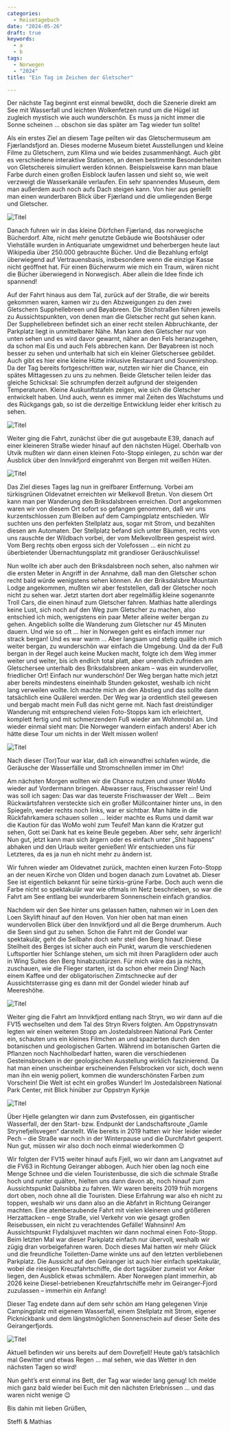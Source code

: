```yaml
---
categories:
  - Reisetagebuch
date: "2024-05-26"
draft: true
keywords:
  - a
  - b
tags:
  - Norwegen
  - "2024"
title: "Ein Tag im Zeichen der Gletscher"

---
```


Der nächste Tag beginnt erst einmal bewölkt, doch die Szenerie direkt am See mit
Wasserfall und leichten Wolkenfetzen rund um die Hügel ist zugleich mystisch wie
auch wunderschön. Es muss ja nicht immer die Sonne scheinen … obschon sie das
später am Tag wieder tun sollte!

Als ein erstes Ziel an diesem Tage peilten wir das Gletschermuseum am
Fjærlandsfjord an. Dieses moderne Museum bietet Ausstellungen und kleine Filme
zu Gletschern, zum Klima und wie beides zusammenhängt. Auch gibt es verschiedene
interaktive Stationen, an denen bestimmte Besonderheiten von Gletschereis
simuliert werden können. Beispielsweise kann man blaue Farbe durch einen großen
Eisblock laufen lassen und sieht so, wie weit verzweigt die Wasserkanäle
verlaufen. Ein sehr spannendes Museum, dem man außerdem auch noch aufs Dach
steigen kann. Von hier aus genießt man einen wunderbaren Blick über Fjærland und
die umliegenden Berge und Gletscher.

![Titel](/images/dddD)
<!-- Auch ohne Sonnenschein ein wunderschönes Plätzchen! -->
<!-- Gletscher-Museum in Fjærland -->
<!-- Mal ein Touri-Foto: Ehemann vor Eisbär -->
<!-- Größendarstellung eines Mammuts -->
<!-- Blick hinüber zum Fjærlandsfjord -->
<!-- Ausblick über die umliegenden Berge und Gletscher vom Dach des Museums -->

Danach fuhren wir in das kleine Dörfchen Fjærland, das norwegische Bücherdorf.
Alte, nicht mehr genutzte Gebäude wie Bootshäuser oder Viehställe wurden in
Antiquariate umgewidmet und beherbergen heute laut Wikipedia über 250.000
gebrauchte Bücher. Und die Bezahlung erfolgt überwiegend auf Vertrauensbasis,
insbesondere wenn die einzige Kasse nicht geöffnet hat. Für einen Bücherwurm wie
mich ein Traum, wären nicht die Bücher überwiegend in Norwegisch. Aber allein
die Idee finde ich spannend!

Auf der Fahrt hinaus aus dem Tal, zurück auf der Straße, die wir bereits
gekommen waren, kamen wir zu den Abzweigungen zu den zwei Gletschern
Supphellebreen und Bøyabreen. Die Stichstraßen führen jeweils zu
Aussichtspunkten, von denen man die Gletscher recht gut sehen kann. Der
Supphellebreen befindet sich an einer recht steilen Abbruchkante, der Parkplatz
liegt in unmittelbarer Nähe. Man kann den Gletscher nur von unten sehen und es
wird davor gewarnt, näher an den Fels heranzugehen, da schon mal Eis und auch
Fels abbrechen kann. Der Bøyabreen ist noch besser zu sehen und unterhalb hat
sich ein kleiner Gletschersee gebildet. Auch gibt es hier eine kleine Hütte
inklusive Restaurant und Souvenirshop. Da der Tag bereits fortgeschritten war,
nutzten wir hier die Chance, ein spätes Mittagessen zu uns zu nehmen. Beide
Gletscher teilen leider das gleiche Schicksal: Sie schrumpfen derzeit aufgrund
der steigenden Temperaturen. Kleine Auskunftstafeln zeigen, wie sich die
Gletscher entwickelt haben. Und auch, wenn es immer mal Zeiten des Wachstums und
des Rückgangs gab, so ist die derzeitige Entwicklung leider eher kritisch zu
sehen.

![Titel](/images/dddD)
<!-- Fjærland Kyrkje -->
<!-- Gletscherzunge Supphellebreen -->
<!-- Gletscher Bøyabreen -->

Weiter ging die Fahrt, zunächst über die gut ausgebaute E39, danach auf einer
kleineren Straße wieder hinauf auf den nächsten Hügel. Oberhalb von Utvik mußten
wir dann einen kleinen Foto-Stopp einlegen, zu schön war der Ausblick über den
Innvikfjord eingerahmt von Bergen mit weißen Hüten.

![Titel](/images/dddD)
<!-- Blick über den Innvikfjord -->

Das Ziel dieses Tages lag nun in greifbarer Entfernung. Vorbei am türkisgrünen
Oldevatnet erreichten wir Melkevoll Bretun. Von diesem Ort kann man per
Wanderung den Briksdalsbreen erreichen. Dort angekommen waren wir von diesem Ort
sofort so gefangen genommen, daß wir uns kurzentschlossen zum Bleiben auf dem
Campingplatz entschieden. Wir suchten uns den perfekten Stellplatz aus, sogar
mit Strom, und bezahlten diesen am Automaten. Der Stellplatz befand sich unter
Bäumen, rechts von uns rauschte der Wildbach vorbei, der vom Melkevollbreen
gespeist wird. Vom Berg rechts oben ergoss sich der Volefossen … ein nicht zu
überbietender Übernachtungsplatz mit grandioser Geräuschkulisse!

Nun wollte ich aber auch den Briksdalsbreen noch sehen, also nahmen wir die
ersten Meter in Angriff in der Annahme, daß man den Gletscher schon recht bald
würde wenigstens sehen können. An der Briksdalsbre Mountain Lodge angekommen,
mußten wir aber feststellen, daß der Gletscher noch nicht zu sehen war. Jetzt
starten dort aber regelmäßig kleine sogenannte Troll Cars, die einen hinauf zum
Gletscher fahren. Mathias hatte allerdings keine Lust, sich noch auf den Weg zum
Gletscher zu machen, also entschied ich mich, wenigstens ein paar Meter alleine
weiter bergan zu gehen. Angeblich sollte die Wanderung zum Gletscher nur 45
Minuten dauern. Und wie so oft … hier in Norwegen geht es einfach immer nur
strack bergan! Und es war warm … Aber langsam und stetig quälte ich mich weiter
bergan, zu wunderschön war einfach die Umgebung. Und da der Fuß bergan in der
Regel auch keine Mucken macht, folgte ich dem Weg immer weiter und weiter, bis
ich endlich total platt, aber unendlich zufrieden am Gletschersee unterhalb des
Briksdalsbreen ankam – was ein wundervoller, friedlicher Ort! Einfach nur
wunderschön! Der Weg bergan hatte mich jetzt aber bereits mindestens eineinhalb
Stunden gekostet, weshalb ich nicht lang verweilen wollte. Ich machte mich an
den Abstieg und das sollte dann tatsächlich eine Quälerei werden. Der Weg war ja
ordentlich steil gewesen und bergab macht mein Fuß das nicht gerne mit. Nach
fast dreistündiger Wanderung mit entsprechend vielen Foto-Stopps kam ich
erleichtert, komplett fertig und mit schmerzendem Fuß wieder am Wohnmobil an.
Und wieder einmal sieht man: Die Norweger wandern einfach anders! Aber ich hätte
diese Tour um nichts in der Welt missen wollen!

![Titel](/images/dddD)
<!-- Ein Stellplatz wie aus einer anderen Welt! -->
<!-- Blick auf den Volefossen nach einem ersten Anstieg -->
<!-- Briksdalselva, im Hintergrund der Gletscher -->
<!-- Eigentlich eine wunderbare Wanderung, wenn der Zeitfaktor nicht immer maßlos
untertrieben wäre! -->
<!-- Briksdalsbreen mit Gletschersee -->
<!-- Kleivafossen -->

Nach dieser (Tor)Tour war klar, daß ich einwandfrei schlafen würde, die
Geräusche der Wasserfälle und Stromschnellen immer im Ohr!

Am nächsten Morgen wollten wir die Chance nutzen und unser WoMo wieder auf
Vordermann bringen. Abwasser raus, Frischwasser rein! Und was soll ich sagen:
Das war das teuerste Frischwasser der Welt … Beim Rückwärtsfahren versteckte
sich ein großer Müllcontainer hinter uns, in den Spiegeln, weder rechts noch
links, war er sichtbar. Man hätte in die Rückfahrkamera schauen sollen … leider
machte es Rums und damit war die Kaution für das WoMo wohl zum Teufel! Man kann
die Kratzer gut sehen, Gott sei Dank hat es keine Beule gegeben. Aber sehr, sehr
ärgerlich! Nun gut, jetzt kann man sich ärgern oder es einfach unter „Shit
happens“ abhaken und den Urlaub weiter genießen! Wir entschieden uns für
Letzteres, da es ja nun eh nicht mehr zu ändern ist.

Wir fuhren wieder am Oldevatnet zurück, machten einen kurzen Foto-Stopp an der
neuen Kirche von Olden und bogen danach zum Lovatnet ab. Dieser See ist
eigentlich bekannt für seine türkis-grüne Farbe. Doch auch wenn die Farbe nicht
so spektakulär war wie oftmals im Netz beschrieben, so war die Fahrt am See
entlang bei wunderbarem Sonnenschein einfach grandios.

Nachdem wir den See hinter uns gelassen hatten, nahmen wir in Loen den Loen
Skylift hinauf auf den Hoven. Von hier oben hat man einen wundervollen Blick
über den Innvikfjord und all die Berge drumherum. Auch die Seen sind gut zu
sehen. Schon die Fahrt mit der Gondel war spektakulär, geht die Seilbahn doch
sehr steil den Berg hinauf. Diese Steilheit des Berges ist sicher auch ein
Punkt, warum die verschiedenen Luftsportler hier Schlange stehen, um sich mit
ihren Paraglidern oder auch in Wing Suites den Berg hinabzustürzen. Für mich
wäre das ja nichts, zuschauen, wie die Flieger starten, ist da schon eher mein
Ding! Nach einem Kaffee und der obligatorischen Zimtschnecke auf der
Aussichtsterrasse ging es dann mit der Gondel wieder hinab auf Meereshöhe.

![Titel](/images/dddD)
<!-- Melkevoll Bretun am frühen Morgen -->
<!-- Oldevatnet -->
<!-- Kirche von Olden -->
<!-- Lovatnet -->
<!-- Auf dem Hoven mit Blick über den Loen Skylift hinüber zum Lovatnet -->
<!-- Blick über den Innvikfjord -->
<!-- Luftsport am Hoven -->

Weiter ging die Fahrt am Innvikfjord entlang nach Stryn, wo wir dann auf die
FV15 wechselten und dem Tal des Stryn Rivers folgten. Am Oppstrynsvatn legten
wir einen weiteren Stopp am Jostedalsbreen National Park Center ein, schauten
uns ein kleines Filmchen an und spazierten durch den botanischen und
geologischen Garten. Während im botanischen Garten die Pflanzen noch
Nachholbedarf hatten, waren die verschiedenen Gesteinsbrocken in der
geologischen Ausstellung wirklich faszinierend. Da hat man einen unscheinbar
erscheinenden Felsbrocken vor sich, doch wenn man ihn ein wenig poliert, kommen
die wunderschönsten Farben zum Vorschein! Die Welt ist echt ein großes Wunder!
Im Jostedalsbreen National Park Center, mit Blick hinüber zur Oppstryn Kyrkje

![Titel](/images/dddD)
<!-- Eine der wenigen bereits blühenden Pflanzen im botanischen Garten -->

Über Hjelle gelangten wir dann zum Øvstefossen, ein gigantischer Wasserfall, der
den Start- bzw. Endpunkt der Landschaftsroute „Gamle Strynefjellsvegen“
darstellt. Wie bereits in 2019 hatten wir hier leider wieder Pech – die Straße
war noch in der Winterpause und die Durchfahrt gesperrt. Nun gut, müssen wir
also doch noch einmal wiederkommen 😉

Wir folgten der FV15 weiter hinauf aufs Fjell, wo wir dann am Langvatnet auf die
FV63 in Richtung Geiranger abbogen. Auch hier oben lag noch eine Menge Schnee
und die vielen Touristenbusse, die sich die schmale Straße hoch und runter
quälten, hielten uns dann davon ab, noch hinauf zum Aussichtspunkt Dalsnibba zu
fahren. Wir waren bereits 2019 früh morgens dort oben, noch ohne all die
Touristen. Diese Erfahrung war also eh nicht zu toppen, weshalb wir uns dann
also an die Abfahrt in Richtung Geiranger machten. Eine atemberaubende Fahrt mit
vielen kleineren und größeren Herzattacken – enge Straße, viel Verkehr von wie
gesagt großen Reisebussen, ein nicht zu verachtendes Gefälle! Wahnsinn! Am
Aussichtspunkt Flydalsjuvet machten wir dann nochmal einen Foto-Stopp. Beim
letzten Mal war dieser Parkplatz einfach nur übervoll, weshalb wir zügig dran
vorbeigefahren waren. Doch dieses Mal hatten wir mehr Glück und die freundliche
Toiletten-Dame winkte uns auf den letzten verbliebenen Parkplatz. Die Aussicht
auf den Geiranger ist auch hier einfach spektakulär, wobei die riesigen
Kreuzfahrtschiffe, die dort tagsüber zumeist vor Anker liegen, den Ausblick
etwas schmälern. Aber Norwegen plant immerhin, ab 2026 keine Diesel-betriebenen
Kreuzfahrtschiffe mehr im Geiranger-Fjord zuzulassen – immerhin ein Anfang!

Dieser Tag endete dann auf dem sehr schön am Hang gelegenen Vinje Campingplatz
mit eigenem Wasserfall, einem Stellplatz mit Strom, eigener Picknickbank und dem
längstmöglichen Sonnenschein auf dieser Seite des Geirangerfjords.

![Titel](/images/dddD)
<!-- Øvstefossen -->
<!-- Am Langvatnet -->
<!-- Abfahrt in Richtung Geiranger -->
<!-- Geirangerfjord gesehen vom Aussichtspunkt Flydalsjuvet -->
<!-- Wasserfall am Vinje Campingplatz -->

Aktuell befinden wir uns bereits auf dem Dovrefjell! Heute gab’s tatsächlich mal
Gewitter und etwas Regen … mal sehen, wie das Wetter in den nächsten Tagen so
wird!

Nun geht’s erst einmal ins Bett, der Tag war wieder lang genug! Ich melde mich
ganz bald wieder bei Euch mit den nächsten Erlebnissen … und das waren nicht
wenige 😉

Bis dahin mit lieben Grüßen,

Steffi & Mathias
